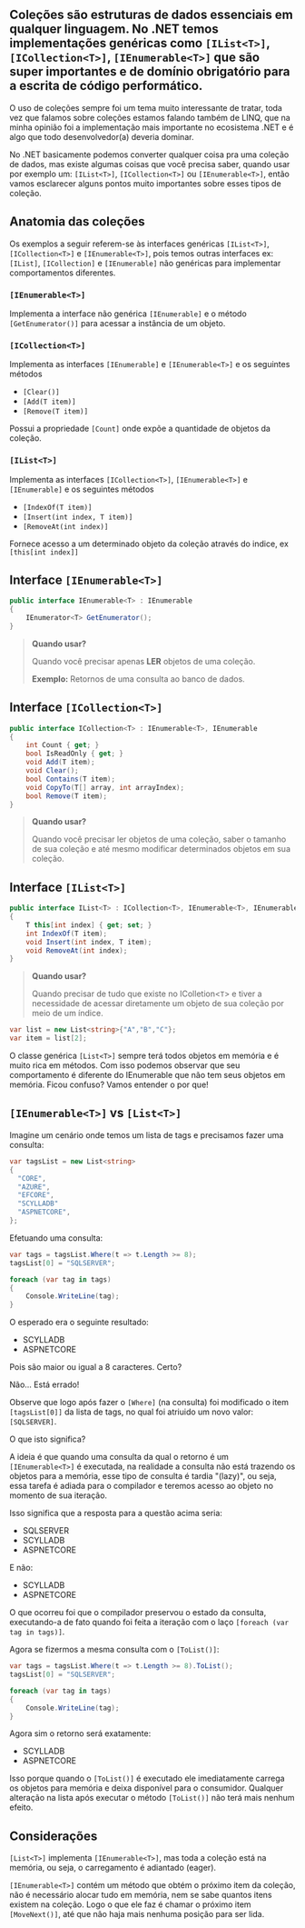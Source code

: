 ## Coleções são estruturas de dados essenciais em qualquer linguagem. No .NET temos implementações genéricas como `[IList<T>]`, `[ICollection<T>]`, `[IEnumerable<T>]` que são super importantes e de domínio obrigatório para a escrita de código performático.
  
O uso de coleções sempre foi um tema muito interessante de tratar, toda vez que falamos sobre coleções estamos falando também de LINQ, que na minha opinião foi a implementação
mais importante no ecosistema .NET e é algo que todo desenvolvedor(a) deveria dominar.
  
No .NET basicamente podemos converter qualquer coisa pra uma coleção de dados, mas existe algumas coisas que você precisa saber, quando usar por exemplo um: 
`[IList<T>]`, `[ICollection<T>]` ou `[IEnumerable<T>]`, então vamos esclarecer alguns pontos muito importantes sobre esses tipos de coleção.

## Anatomia das coleções

Os exemplos a seguir referem-se às interfaces genéricas `[IList<T>]`, `[ICollection<T>]` e `[IEnumerable<T>]`, pois temos outras interfaces ex: `[IList]`, `[ICollection]` e `[IEnumerable]` não genéricas para implementar comportamentos diferentes.

### `[IEnumerable<T>]`

Implementa a interface não genérica `[IEnumerable]` e o método `[GetEnumerator()]` para acessar a instância de um objeto.
  
### `[ICollection<T>]`
  
Implementa as interfaces `[IEnumerable]` e `[IEnumerable<T>]` e os seguintes métodos

- `[Clear()]`
- `[Add(T item)]`
- `[Remove(T item)]`

Possui a propriedade `[Count]` onde expõe a quantidade de objetos da coleção.
  
### `[IList<T>]`
  
Implementa as interfaces `[ICollection<T>]`, `[IEnumerable<T>]` e `[IEnumerable]` e os seguintes métodos

- `[IndexOf(T item)]`
- `[Insert(int index, T item)]`
- `[RemoveAt(int index)]`

Fornece acesso a um determinado objeto da coleção através do indice, ex `[this[int index]]`
  
  
## Interface `[IEnumerable<T>]`

```csharp
public interface IEnumerable<T> : IEnumerable
{
    IEnumerator<T> GetEnumerator();
}
```

> **Quando usar?**
> 
> Quando você precisar apenas **LER** objetos de uma coleção.
> 
> **Exemplo:**  Retornos de uma consulta ao banco de dados.

## Interface `[ICollection<T>]`

```csharp
public interface ICollection<T> : IEnumerable<T>, IEnumerable
{
    int Count { get; }
    bool IsReadOnly { get; }
    void Add(T item);
    void Clear();
    bool Contains(T item);
    void CopyTo(T[] array, int arrayIndex);
    bool Remove(T item);
}
```

> **Quando usar?**
> 
> Quando você precisar ler objetos de uma coleção, saber o tamanho de sua coleção e até mesmo modificar determinados objetos em sua coleção.

## Interface `[IList<T>]`

```csharp
public interface IList<T> : ICollection<T>, IEnumerable<T>, IEnumerable
{
    T this[int index] { get; set; }
    int IndexOf(T item);
    void Insert(int index, T item);
    void RemoveAt(int index);
}
```

> **Quando usar?**
> 
> Quando precisar de tudo que existe no IColletion<`T`> e tiver a necessidade de acessar diretamente um objeto de sua coleção por meio de um índice.

```csharp
var list = new List<string>{"A","B","C"};
var item = list[2];
```

O classe genérica `[List<T>]` sempre terá todos objetos em memória e é muito rica em métodos. Com isso podemos observar que seu comportamento é diferente do IEnumerable<T> que não tem seus objetos em memória. Ficou confuso? Vamos entender o por que!

## `[IEnumerable<T>]` vs `[List<T>]`

Imagine um cenário onde temos um lista de tags e precisamos fazer uma consulta:

```csharp  
var tagsList = new List<string>
{
  "CORE",
  "AZURE",
  "EFCORE",
  "SCYLLADB"
  "ASPNETCORE",
};  
```
Efetuando uma consulta:

```csharp
var tags = tagsList.Where(t => t.Length >= 8);
tagsList[0] = "SQLSERVER";

foreach (var tag in tags)
{
    Console.WriteLine(tag);
}
```
  
O esperado era o seguinte resultado:

- SCYLLADB
- ASPNETCORE
  
Pois são maior ou igual a 8 caracteres.
Certo?
  
Não... Está errado!  

Observe que logo após fazer o `[Where]` (na consulta) foi modificado o item `[tagsList[0]]` da lista de tags, no qual foi atriuido um novo valor: `[SQLSERVER]`.

O que isto significa?
  
A ideia é que quando uma consulta da qual o retorno é um `[IEnumerable<T>]` é executada, na realidade a consulta não está trazendo os objetos para a memória, esse tipo de consulta é tardia "(lazy)", ou seja, essa tarefa é adiada para o compilador e teremos acesso ao objeto no momento de sua iteração. 
  
Isso significa que a resposta para a questão acima seria:

- SQLSERVER
- SCYLLADB
- ASPNETCORE

E não:

- SCYLLADB
- ASPNETCORE

O que ocorreu foi que o compilador preservou o estado da consulta, executando-a de fato quando foi feita a iteração com o laço `[foreach (var tag in tags)]`.

Agora se fizermos a mesma consulta com o `[ToList()]`:

```csharp  
var tags = tagsList.Where(t => t.Length >= 8).ToList();
tagsList[0] = "SQLSERVER";

foreach (var tag in tags)
{
    Console.WriteLine(tag);
}
```  
  
Agora sim o retorno será exatamente:

- SCYLLADB
- ASPNETCORE
  
Isso porque quando o `[ToList()]` é executado ele imediatamente carrega os objetos para memória e deixa disponível para o consumidor. 
Qualquer alteração na lista após executar o método `[ToList()]` não terá mais nenhum efeito.

## Considerações

`[List<T>]` implementa `[IEnumerable<T>]`, mas toda a coleção está na memória, ou seja, o carregamento é adiantado (eager).
  
  
`[IEnumerable<T>]` contém um método que obtém o próximo item da coleção, não é necessário alocar tudo em memória, nem se sabe quantos itens existem na coleção.
Logo o que ele faz é chamar o próximo item `[MoveNext()]`, até que não haja mais nenhuma posição para ser lida.
